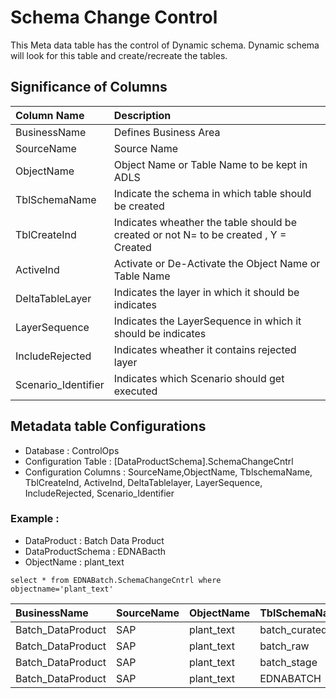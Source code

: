 # Schema Change Control

This Meta data table has the control of Dynamic schema. Dynamic schema will look for this table and create/recreate the tables.

## Significance of Columns

| Column Name           | Description                                                                                       |
| :---         | :---                                                                                     |
|BusinessName          	| 	Defines Business Area	|
|SourceName          	| 	Source Name                                                                                       |
|ObjectName          	| 	Object Name or Table Name to be kept in ADLS                                                      |
|TblSchemaName          	| 	Indicate the schema in which table should be created                                                      |
|TblCreateInd          	| 	Indicates wheather the table should be created or not N= to be created , Y = Created
|ActiveInd          	| 	Activate or De-Activate the Object Name or Table Name                                             |
|DeltaTableLayer          	| 	Indicates the layer in which it should be indicates                                             |
|LayerSequence          	| 	Indicates the LayerSequence in which it should be indicates                                             |
|IncludeRejected          	| 	Indicates wheather it contains rejected layer                                             |
|Scenario_Identifier          	| 	Indicates which Scenario should get executed                                             |

## Metadata table Configurations

* Database              : ControlOps
* Configuration Table   : [DataProductSchema].SchemaChangeCntrl
* Configuration Columns : SourceName,ObjectName, TblschemaName, TblCreateInd, ActiveInd, DeltaTablelayer, LayerSequence, IncludeRejected, Scenario_Identifier

### Example :

* DataProduct             : Batch Data Product
* DataProductSchema       : EDNABacth
* ObjectName              : plant_text

```jsonc
select * from EDNABatch.SchemaChangeCntrl where objectname='plant_text'
```

|BusinessName	|SourceName	|ObjectName	|TblSchemaName	|TblCreateInd	|ActiveInd	|DeltaTableLayer	|LayerSequence	|IncludeRejected	|Scenario_Identifier|
|:---	|:---	|:---	|:---	|:---	|:---	|:---	|:---	|:---	|:---	|
|Batch_DataProduct	|SAP	|plant_text	|batch_curated	|N	|Y	|Curated	|3	|Y	|NewTable|
|Batch_DataProduct	|SAP	|plant_text	|batch_raw	|N	|Y	|Raw	|1	|NA	|NewTable|
|Batch_DataProduct	|SAP	|plant_text	|batch_stage	|N	|Y	|Stage	|2	|Y	|NewTable|
|Batch_DataProduct	|SAP	|plant_text	|EDNABATCH	|N	|Y	|Synapse	|4	|NA	|NewTable|
